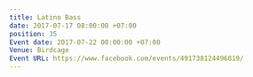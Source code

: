 ```yaml
---
title: Latino Bass
date: 2017-07-17 08:00:00 +07:00
position: 35
Event date: 2017-07-22 00:00:00 +07:00
Venue: Birdcage
Event URL: https://www.facebook.com/events/491738124496819/
---
```


